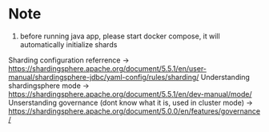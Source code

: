 # Note
1. before running java app, please start docker compose, it will automatically initialize shards

Sharding configuration referrence -> https://shardingsphere.apache.org/document/5.5.1/en/user-manual/shardingsphere-jdbc/yaml-config/rules/sharding/
Understanding shardingsphere mode -> https://shardingsphere.apache.org/document/5.5.1/en/dev-manual/mode/
Unserstanding governance (dont know what it is, used in cluster mode) -> https://shardingsphere.apache.org/document/5.0.0/en/features/governance/